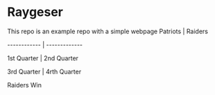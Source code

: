 # Raygeser
This repo is an example repo with a simple webpage
Patriots | Raiders

------------ | -------------

1st Quarter | 2nd Quarter

3rd Quarter | 4rth Quarter

Raiders Win
